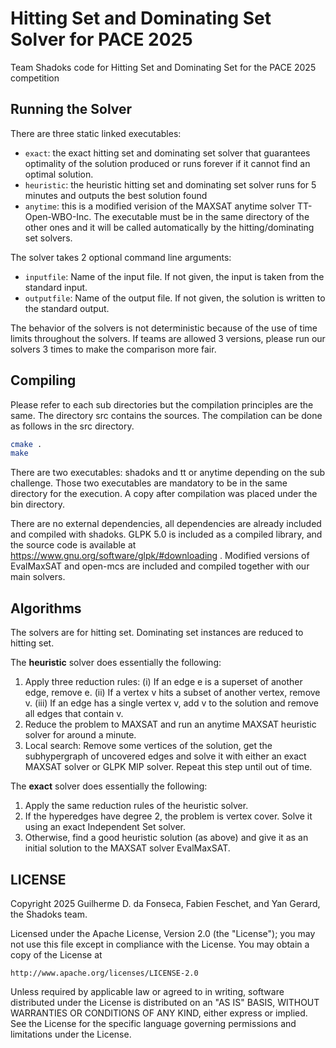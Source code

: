 # Hitting Set and Dominating Set Solver for PACE 2025

Team Shadoks code for Hitting Set and Dominating Set for the PACE 2025 competition

## Running the Solver

There are three static linked executables:

 - ``exact``: the exact hitting set and dominating set solver that guarantees optimality of the solution produced or runs forever if it cannot find an optimal solution.
 - ``heuristic``: the heuristic hitting set and dominating set solver runs for 5 minutes and outputs the best solution found
 - ``anytime``: this is a modified verision of the MAXSAT anytime solver TT-Open-WBO-Inc. The executable must be in the same directory of the other ones and it will be called automatically by the hitting/dominating set solvers.

The solver takes 2 optional command line arguments:

 - ``inputfile``: Name of the input file. If not given, the input is taken from the standard input.
 - ``outputfile``: Name of the output file. If not given, the solution is written to the standard output.

The behavior of the solvers is not deterministic because of the use of time limits throughout the solvers. If teams are allowed 3 versions, please run our solvers 3 times to make the comparison more fair.

## Compiling

Please refer to each sub directories but the compilation principles are the same. The directory src contains the sources. The compilation can be done as follows in the src directory.

```bash
cmake .
make
```
There are two executables: shadoks and tt or anytime depending on the sub challenge. Those two executables are mandatory to be in the same directory for the execution. A copy after compilation was placed under the bin directory.

There are no external dependencies, all dependencies are already included and compiled with shadoks. GLPK 5.0 is included as a compiled library, and the source code is available at https://www.gnu.org/software/glpk/#downloading . Modified versions of EvalMaxSAT and open-mcs are included and compiled together with our main solvers.

## Algorithms

The solvers are for hitting set. Dominating set instances are reduced to hitting set.

The **heuristic** solver does essentially the following:
 1) Apply three reduction rules: (i) If an edge e is a superset of another edge, remove e. (ii) If a vertex v hits a subset of another vertex, remove v. (iii) If an edge has a single vertex v, add v to the solution and remove all edges that contain v. 
 2) Reduce the problem to MAXSAT and run an anytime MAXSAT heuristic solver for around a minute.
 3) Local search: Remove some vertices of the solution, get the subhypergraph of uncovered edges and solve it with either an exact MAXSAT solver or GLPK MIP solver. Repeat this step until out of time.

The **exact** solver does essentially the following:
 1) Apply the same reduction rules of the heuristic solver.
 2) If the hyperedges have degree 2, the problem is vertex cover. Solve it using an exact Independent Set solver.
 3) Otherwise, find a good heuristic solution (as above) and give it as an initial solution to the MAXSAT solver EvalMaxSAT.

## LICENSE
Copyright 2025 Guilherme D. da Fonseca, Fabien Feschet, and Yan Gerard, the Shadoks team.

Licensed under the Apache License, Version 2.0 (the "License");
you may not use this file except in compliance with the License.
You may obtain a copy of the License at

    http://www.apache.org/licenses/LICENSE-2.0

Unless required by applicable law or agreed to in writing, software
distributed under the License is distributed on an "AS IS" BASIS,
WITHOUT WARRANTIES OR CONDITIONS OF ANY KIND, either express or implied.
See the License for the specific language governing permissions and
limitations under the License.

